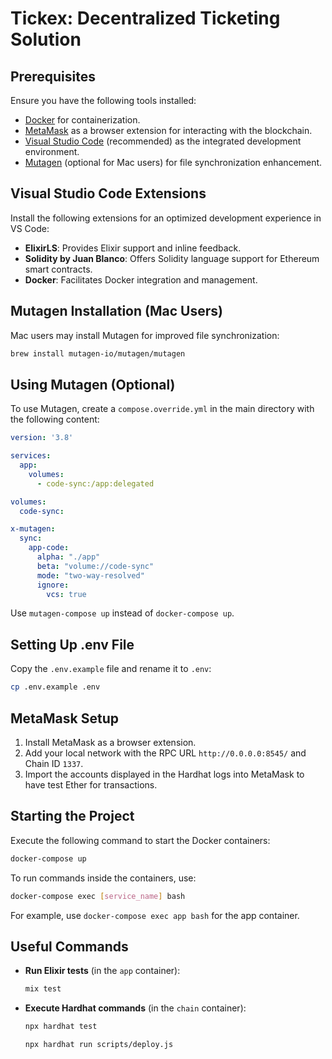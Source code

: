 # Tickex: Decentralized Ticketing Solution

## Prerequisites

Ensure you have the following tools installed:
- [Docker](https://www.docker.com/get-started) for containerization.
- [MetaMask](https://metamask.io/) as a browser extension for interacting with the blockchain.
- [Visual Studio Code](https://code.visualstudio.com/) (recommended) as the integrated development environment.
- [Mutagen](https://mutagen.io/) (optional for Mac users) for file synchronization enhancement.

## Visual Studio Code Extensions

Install the following extensions for an optimized development experience in VS Code:
- **ElixirLS**: Provides Elixir support and inline feedback.
- **Solidity by Juan Blanco**: Offers Solidity language support for Ethereum smart contracts.
- **Docker**: Facilitates Docker integration and management.

## Mutagen Installation (Mac Users)

Mac users may install Mutagen for improved file synchronization:

```bash
brew install mutagen-io/mutagen/mutagen
```

## Using Mutagen (Optional)

To use Mutagen, create a `compose.override.yml` in the main directory with the following content:

```yaml
version: '3.8'

services:
  app:
    volumes:
      - code-sync:/app:delegated

volumes:
  code-sync:

x-mutagen:
  sync:
    app-code:
      alpha: "./app"
      beta: "volume://code-sync"
      mode: "two-way-resolved"
      ignore:
        vcs: true
```

Use `mutagen-compose up` instead of `docker-compose up`.

## Setting Up .env File

Copy the `.env.example` file and rename it to `.env`:

```bash
cp .env.example .env
```

## MetaMask Setup

1. Install MetaMask as a browser extension.
2. Add your local network with the RPC URL `http://0.0.0.0:8545/` and Chain ID `1337`.
3. Import the accounts displayed in the Hardhat logs into MetaMask to have test Ether for transactions.

## Starting the Project

Execute the following command to start the Docker containers:

```bash
docker-compose up
```

To run commands inside the containers, use:

```bash
docker-compose exec [service_name] bash
```

For example, use `docker-compose exec app bash` for the app container.

## Useful Commands

- **Run Elixir tests** (in the `app` container):
  ```bash
  mix test
  ```

- **Execute Hardhat commands** (in the `chain` container):
  ```bash
  npx hardhat test
  ```
  ```bash
  npx hardhat run scripts/deploy.js
  ```